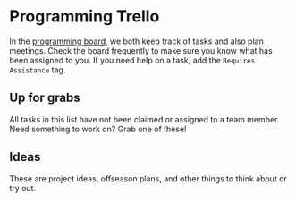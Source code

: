 # Programming Trello
In the [programming board](https://trello.com/b/I951ouOI/programming), we both keep track of tasks and also plan meetings. Check the board frequently to make sure you know what has been assigned to you. If you need help on a task, add the `Requires Assistance` tag.

## Up for grabs
All tasks in this list have not been claimed or assigned to a team member. Need something to work on? Grab one of these!

## Ideas
These are project ideas, offseason plans, and other things to think about or try out.

